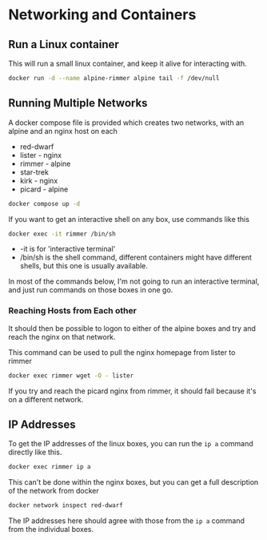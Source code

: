# Networking and Containers

## Run a Linux container

This will run a small linux container, and keep it alive for interacting with.

```bash
docker run -d --name alpine-rimmer alpine tail -f /dev/null
```

## Running Multiple Networks
A docker compose file is provided which creates two networks, with an alpine and an nginx host on each
* red-dwarf
 * lister - nginx
 * rimmer - alpine
* star-trek
 * kirk - nginx
 * picard - alpine

```bash
docker compose up -d
```

If you want to get an interactive shell on any box, use commands like this

```bash
docker exec -it rimmer /bin/sh
```
* -it is for 'interactive terminal'
* /bin/sh is the shell command, different containers might have different shells, but this one is usually available.

In most of the commands below, I'm not going to run an interactive terminal, and just run commands on those boxes in one go.

### Reaching Hosts from Each other
It should then be possible to logon to either of the alpine boxes and try and reach the nginx on that network.

This command can be used to pull the nginx homepage from lister to rimmer

```bash
docker exec rimmer wget -O - lister
```

If you try and reach the picard nginx from rimmer, it should fail because it's on a different network.

## IP Addresses

To get the IP addresses of the linux boxes, you can run the `ip a` command directly like this.

```bash
docker exec rimmer ip a
```

This can't be done within the nginx boxes, but you can get a full description of the network from docker

```bash
docker network inspect red-dwarf
```

The IP addresses here should agree with those from the `ip a` command from the individual boxes.
